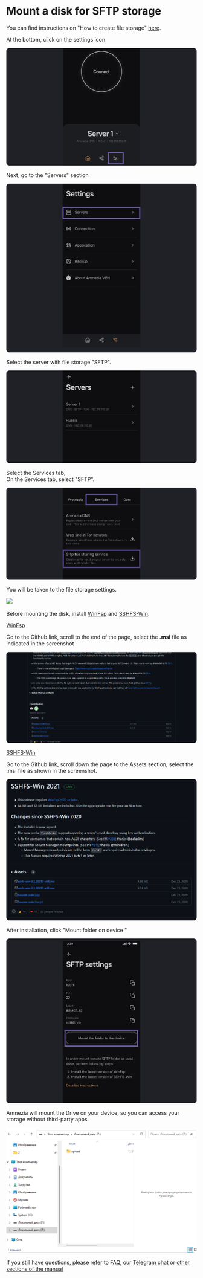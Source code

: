 #  Mount a disk for SFTP storage 

You can find instructions on "How to create file storage" [here].


At the bottom, click on the settings icon.

![](https://raw.githubusercontent.com/amnezia-vpn/amnezia.org-content/master/docs/en/instructions/25_sftp_mount_disk/img/sftpmd_en_1.png)

Next, go to the "Servers" section

![](https://raw.githubusercontent.com/amnezia-vpn/amnezia.org-content/master/docs/en/instructions/25_sftp_mount_disk/img/sftpmd_en_2.png)

Select the server with file storage "SFTP".

![](https://raw.githubusercontent.com/amnezia-vpn/amnezia.org-content/master/docs/en/instructions/25_sftp_mount_disk/img/sftpmd_en_3.png)


Select the Services tab, \
On the Services tab, select "SFTP". 

![](https://raw.githubusercontent.com/amnezia-vpn/amnezia.org-content/master/docs/en/instructions/25_sftp_mount_disk/img/sftpmd_en_4.png)


You will be taken to the file storage settings.

![](https://raw.githubusercontent.com/amnezia-vpn/amnezia.org-content/master/docs/en/instructions/25_sftp_mount_diskp/img/sftpmd_en_5.png)

Before mounting the disk, install [WinFsp] and [SSHFS-Win].

[WinFsp] 

Go to the Github link, scroll to the end of the page, select the **.msi** file as indicated in the screenshot


![](https://raw.githubusercontent.com/amnezia-vpn/amnezia.org-content/master/docs/en/instructions/25_sftp_mount_disk/img/sftpmd_en_6.png)

[SSHFS-Win] 

Go to the Github link, scroll down the page to the Assets section, select the .msi file as shown in the screenshot.

![](https://raw.githubusercontent.com/amnezia-vpn/amnezia.org-content/master/docs/en/instructions/25_sftp_mount_disk/img/sftpmd_en_7.png)

After installation, click "Mount folder on device "

![](https://raw.githubusercontent.com/amnezia-vpn/amnezia.org-content/master/docs/en/instructions/25_sftp_mount_disk/img/sftpmd_en_8.png)

Amnezia will mount the Drive on your device, so you can access your storage without third-party apps.

![](https://raw.githubusercontent.com/amnezia-vpn/amnezia.org-content/master/docs/en/instructions/25_sftp_mount_disk/img/sftpmd_en_9.png)


 If you still have questions, please refer to [FAQ], our [Telegram chat] or [other sections of the manual]


[about-int-link]: /about
[here]: ../instructions/24_sftp
[WinFsp]: https://github.com/winfsp/winfsp/releases/tag/v2.0
[SSHFS-Win]: https://github.com/winfsp/sshfs-win/releases
[FAQ]: ../faq
[Telegram chat]: https://t.me/amnezia_vpn_en
[other sections of the manual]: ../instructions



